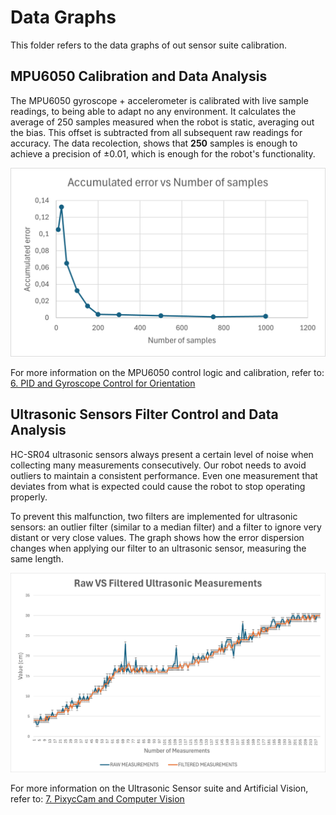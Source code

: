 # Data Graphs

This folder refers to the data graphs of out sensor suite calibration.

## MPU6050 Calibration and Data Analysis

The MPU6050 gyroscope + accelerometer is calibrated with live sample readings, to being able to adapt no any environment.
It calculates the average of 250 samples measured when the robot is static, averaging out the bias. This offset is subtracted from all subsequent raw readings for accuracy.
The data recolection, shows that **250** samples is enough to achieve a precision of ±0.01, which is enough for the robot's functionality.

![MPU Data Graph](MPU_data_graph.png)

For more information on the MPU6050 control logic and calibration, refer to: [6. PID and Gyroscope Control for Orientation](./../../docs/06_pid_gyroscope_control.md)

## Ultrasonic Sensors Filter Control and Data Analysis

HC-SR04 ultrasonic sensors always present a certain level of noise when collecting many measurements consecutively.
Our robot needs to avoid outliers to maintain a consistent performance. Even one measurement that deviates from what is expected could cause the robot to stop operating properly.

To prevent this malfunction, two filters are implemented for ultrasonic sensors: an outlier filter (similar to a median filter) and a filter to ignore very distant or very close values.
The graph shows how the error dispersion changes when applying our filter to an ultrasonic sensor, measuring the same length.

![Ultrasonic Sensors Data Graph](ultrasonic_data_graph.png)

For more information on the Ultrasonic Sensor suite and Artificial Vision, refer to: [7. PixycCam and Computer Vision](./../../docs/07_pixycam_computer_vision.md)
